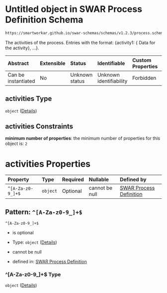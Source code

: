 # Untitled object in SWAR Process Definition Schema

```txt
https://smartworkar.github.io/swar-schemas/schemas/v1.2.3/process.schema.json#/properties/activities
```

The activities of the process. Entries with the format: {activity1: { Data for the activity}, ...}.

| Abstract            | Extensible | Status         | Identifiable            | Custom Properties | Additional Properties | Access Restrictions | Defined In                                                                 |
| :------------------ | :--------- | :------------- | :---------------------- | :---------------- | :-------------------- | :------------------ | :------------------------------------------------------------------------- |
| Can be instantiated | No         | Unknown status | Unknown identifiability | Forbidden         | Allowed               | none                | [process.schema.json\*](../out/process.schema.json "open original schema") |

## activities Type

`object` ([Details](process-properties-activities.md))

## activities Constraints

**minimum number of properties**: the minimum number of properties for this object is: `2`

# activities Properties

| Property          | Type     | Required | Nullable       | Defined by                                                                                                                                                                                                                         |
| :---------------- | :------- | :------- | :------------- | :--------------------------------------------------------------------------------------------------------------------------------------------------------------------------------------------------------------------------------- |
| `^[A-Za-z0-9_]+$` | `object` | Optional | cannot be null | [SWAR Process Definition](process-properties-activities-patternproperties-a-za-z0-9_.md "https://smartworkar.github.io/swar-schemas/schemas/v1.2.3/process.schema.json#/properties/activities/patternProperties/^\[A-Za-z0-9_]+$") |

## Pattern: `^[A-Za-z0-9_]+$`



`^[A-Za-z0-9_]+$`

* is optional

* Type: `object` ([Details](process-properties-activities-patternproperties-a-za-z0-9_.md))

* cannot be null

* defined in: [SWAR Process Definition](process-properties-activities-patternproperties-a-za-z0-9_.md "https://smartworkar.github.io/swar-schemas/schemas/v1.2.3/process.schema.json#/properties/activities/patternProperties/^\[A-Za-z0-9_]+$")

### ^\[A-Za-z0-9\_]+$ Type

`object` ([Details](process-properties-activities-patternproperties-a-za-z0-9_.md))
